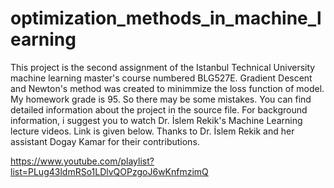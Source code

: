 # optimization_methods_in_machine_learning
This project is the second assignment of the Istanbul Technical University machine learning master's course numbered BLG527E. 
Gradient Descent and Newton's method was created to minimmize the loss function of model. 
My homework grade is 95. So there may be some mistakes. You can find detailed information about the project in the source file. 
For background information, i suggest you to watch Dr. İslem Rekik's Machine Learning lecture videos. Link is given below.
Thanks to Dr. İslem Rekik and her assistant Dogay Kamar for their contributions.

https://www.youtube.com/playlist?list=PLug43ldmRSo1LDlvQOPzgoJ6wKnfmzimQ
